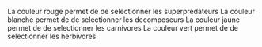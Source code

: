 La couleur rouge permet de de selectionner les superpredateurs
La couleur blanche permet de de selectionner les decomposeurs
La couleur jaune permet de de selectionner les carnivores
La couleur vert permet de de selectionner les herbivores